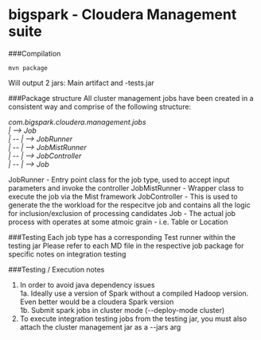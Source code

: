 # bigspark - Cloudera Management suite
###Compilation 

`mvn package`

Will output 2 jars:  Main artifact and -tests.jar

###Package structure
All cluster management jobs have been created in a consistent way and comprise of the following structure:

_com.bigspark.cloudera.management.jobs   
| --> Job     
| -- | -->  JobRunner    
| -- | -->  JobMistRunner    
| -- | -->  JobController    
| -- | -->  Job_     


JobRunner - Entry point class for the job type, used to accept input parameters and invoke the controller
JobMistRunner - Wrapper class to execute the job via the Mist framework
JobController - This is used to generate the the workload for the respecitve job and contains all the logic for inclusion/exclusion of processing candidates
Job - The actual job process with operates at some atmoic grain - i.e.  Table or Location

###Testing 
Each job type has a corresponding Test runner within the testing jar
Please refer to each MD file in the respective job package for specific notes on integration testing

###Testing / Execution notes

1. In order to avoid java dependency issues    
1a. Ideally use a version of Spark without a compiled Hadoop version.  Even better would be a cloudera Spark version    
1b. Submit spark jobs in cluster mode (--deploy-mode cluster)     
3. To execute integration testing jobs from the testing jar, you must also attach the cluster management jar as a --jars arg     



